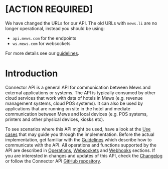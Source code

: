 # [ACTION REQUIRED]

We have changed the URLs for our API. The old URLs with `mews.li` are no longer operational, instead you should be using:
* `api.mews.com` for the endpoints
* `ws.mews.com` for websockets

For more details see our [guidelines](guidelines/environments.md#production-environment).

# Introduction

Connector API is a general API for communication between Mews and external applications or systems. The API is typically consumed by other cloud services that work with data of hotels in Mews \(e.g. revenue management systems, cloud POS systems\). It can also be used by applications that are running on site in the hotel and mediate communication between Mews and local devices \(e.g. POS systems, printers and other physical devices, kiosks etc\).

To see scenarios where this API might be used, have a look at the [Use cases](use-cases/README.md) that may guide you through the implementation. Before the actual implementation, get familiar with the [Guidelines](guidelines/) which describe how to communicate with the API. All operations and functions supported by the API are described in [Operations](operations/), [Websockets](websockets.md) and [Webhooks](webhooks.md) sections. If you are interested in changes and updates of this API, check the [Changelog](changelog.md) or follow the Connector API [GitHub repository](https://github.com/MewsSystems/gitbook-connector-api/tree/master).
